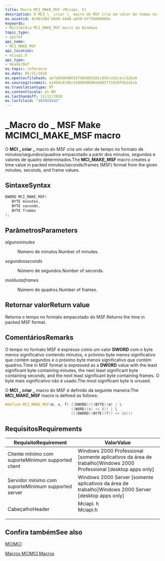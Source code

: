 ```yaml
---
title: Macro MCI_MAKE_MSF (Mciapi. h)
description: O MCI \_ criar \_ macro do MSF cria um valor de tempo no formato de minutos/segundos/quadros empacotado a partir dos minutos, segundos e valores de quadro determinados.
ms.assetid: 8c981d84-b049-4448-a820-bff30896065e
keywords:
- Multimídia MCI_MAKE_MSF macro do Windows
topic_type:
- apiref
api_name:
- MCI_MAKE_MSF
api_location:
- mciapi.h
api_type:
- HeaderDef
ms.topic: reference
ms.date: 05/31/2018
ms.openlocfilehash: ae7e8566986337d6b9b5161c85bcc62cecc52be0
ms.sourcegitcommit: a1494c819bc5200050696e66057f1020f5b142cb
ms.translationtype: MT
ms.contentlocale: pt-BR
ms.lasthandoff: 12/12/2020
ms.locfileid: "103919142"
---
```

# <a name="mci_make_msf-macro"></a><span data-ttu-id="8adf3-104">\_Macro do \_ MSF Make MCI</span><span class="sxs-lookup"><span data-stu-id="8adf3-104">MCI\_MAKE\_MSF macro</span></span>

<span data-ttu-id="8adf3-105">O **MCI \_ criar \_** macro do MSF cria um valor de tempo no formato de minutos/segundos/quadros empacotado a partir dos minutos, segundos e valores de quadro determinados.</span><span class="sxs-lookup"><span data-stu-id="8adf3-105">The **MCI\_MAKE\_MSF** macro creates a time value in packed minutes/seconds/frames (MSF) format from the given minutes, seconds, and frame values.</span></span>

## <a name="syntax"></a><span data-ttu-id="8adf3-106">Sintaxe</span><span class="sxs-lookup"><span data-stu-id="8adf3-106">Syntax</span></span>


```C++
DWORD MCI_MAKE_MSF(
   BYTE minutes,
   BYTE seconds,
   BYTE frames
);
```



## <a name="parameters"></a><span data-ttu-id="8adf3-107">Parâmetros</span><span class="sxs-lookup"><span data-stu-id="8adf3-107">Parameters</span></span>

<dl> <dt>

<span data-ttu-id="8adf3-108">*alguns*</span><span class="sxs-lookup"><span data-stu-id="8adf3-108">*minutes*</span></span> 
</dt> <dd>

<span data-ttu-id="8adf3-109">Número de minutos.</span><span class="sxs-lookup"><span data-stu-id="8adf3-109">Number of minutes.</span></span>

</dd> <dt>

<span data-ttu-id="8adf3-110">*segundos*</span><span class="sxs-lookup"><span data-stu-id="8adf3-110">*seconds*</span></span> 
</dt> <dd>

<span data-ttu-id="8adf3-111">Número de segundos.</span><span class="sxs-lookup"><span data-stu-id="8adf3-111">Number of seconds.</span></span>

</dd> <dt>

<span data-ttu-id="8adf3-112">*molduras*</span><span class="sxs-lookup"><span data-stu-id="8adf3-112">*frames*</span></span> 
</dt> <dd>

<span data-ttu-id="8adf3-113">Número de quadros.</span><span class="sxs-lookup"><span data-stu-id="8adf3-113">Number of frames.</span></span>

</dd> </dl>

## <a name="return-value"></a><span data-ttu-id="8adf3-114">Retornar valor</span><span class="sxs-lookup"><span data-stu-id="8adf3-114">Return value</span></span>

<span data-ttu-id="8adf3-115">Retorna o tempo no formato empacotado do MSF.</span><span class="sxs-lookup"><span data-stu-id="8adf3-115">Returns the time in packed MSF format.</span></span>

## <a name="remarks"></a><span data-ttu-id="8adf3-116">Comentários</span><span class="sxs-lookup"><span data-stu-id="8adf3-116">Remarks</span></span>

<span data-ttu-id="8adf3-117">O tempo no formato MSF é expresso como um valor **DWORD** com o byte menos significativo contendo minutos, o próximo byte menos significativo que contém segundos e o próximo byte menos significativo que contém quadros.</span><span class="sxs-lookup"><span data-stu-id="8adf3-117">Time in MSF format is expressed as a **DWORD** value with the least significant byte containing minutes, the next least significant byte containing seconds, and the next least significant byte containing frames.</span></span> <span data-ttu-id="8adf3-118">O byte mais significativo não é usado.</span><span class="sxs-lookup"><span data-stu-id="8adf3-118">The most significant byte is unused.</span></span>

<span data-ttu-id="8adf3-119">O **MCI \_ criar \_** macro do MSF é definido da seguinte maneira:</span><span class="sxs-lookup"><span data-stu-id="8adf3-119">The **MCI\_MAKE\_MSF** macro is defined as follows:</span></span>


```C++
#define MCI_MAKE_MSF(m, s, f) ((DWORD)(((BYTE)(m) | \ 
                              ((WORD)(s) << 8)) | \ 
                              (((DWORD)(BYTE)(f)) << 16))) 
```



## <a name="requirements"></a><span data-ttu-id="8adf3-120">Requisitos</span><span class="sxs-lookup"><span data-stu-id="8adf3-120">Requirements</span></span>



| <span data-ttu-id="8adf3-121">Requisito</span><span class="sxs-lookup"><span data-stu-id="8adf3-121">Requirement</span></span> | <span data-ttu-id="8adf3-122">Valor</span><span class="sxs-lookup"><span data-stu-id="8adf3-122">Value</span></span> |
|-------------------------------------|-------------------------------------------------------------------------------------|
| <span data-ttu-id="8adf3-123">Cliente mínimo com suporte</span><span class="sxs-lookup"><span data-stu-id="8adf3-123">Minimum supported client</span></span><br/> | <span data-ttu-id="8adf3-124">Windows 2000 Professional \[somente aplicativos da área de trabalho\]</span><span class="sxs-lookup"><span data-stu-id="8adf3-124">Windows 2000 Professional \[desktop apps only\]</span></span><br/>                          |
| <span data-ttu-id="8adf3-125">Servidor mínimo com suporte</span><span class="sxs-lookup"><span data-stu-id="8adf3-125">Minimum supported server</span></span><br/> | <span data-ttu-id="8adf3-126">Windows 2000 Server \[somente aplicativos da área de trabalho\]</span><span class="sxs-lookup"><span data-stu-id="8adf3-126">Windows 2000 Server \[desktop apps only\]</span></span><br/>                                |
| <span data-ttu-id="8adf3-127">Cabeçalho</span><span class="sxs-lookup"><span data-stu-id="8adf3-127">Header</span></span><br/>                   | <dl> <span data-ttu-id="8adf3-128"><dt>Mciapi. h</dt></span><span class="sxs-lookup"><span data-stu-id="8adf3-128"><dt>Mciapi.h</dt></span></span> </dl> |



## <a name="see-also"></a><span data-ttu-id="8adf3-129">Confira também</span><span class="sxs-lookup"><span data-stu-id="8adf3-129">See also</span></span>

<dl> <dt>

[<span data-ttu-id="8adf3-130">MCI</span><span class="sxs-lookup"><span data-stu-id="8adf3-130">MCI</span></span>](mci.md)
</dt> <dt>

[<span data-ttu-id="8adf3-131">Macros MCI</span><span class="sxs-lookup"><span data-stu-id="8adf3-131">MCI Macros</span></span>](mci-macros.md)
</dt> </dl>

 

 





